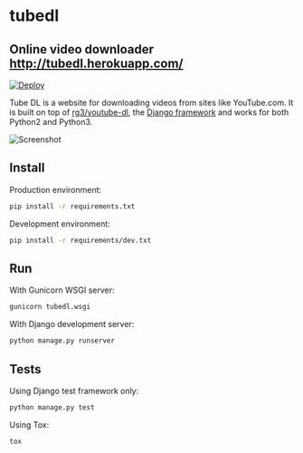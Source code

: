 # tubedl


## Online video downloader <http://tubedl.herokuapp.com/>

[![Deploy](https://www.herokucdn.com/deploy/button.svg)](https://heroku.com/deploy)

Tube DL is a website for downloading videos from sites like YouTube.com.
It is built on top of [rg3/youtube-dl](https://github.com/rg3/youtube-dl), the [Django framework](https://github.com/django/django) and works for both Python2 and Python3.

![Screenshot](https://raw.github.com/AndreMiras/tubedl/master/docs/tubedl.png)

## Install
Production environment:
```sh
pip install -r requirements.txt
```
Development environment:
```sh
pip install -r requirements/dev.txt
```

## Run
With Gunicorn WSGI server:
```sh
gunicorn tubedl.wsgi
```
With Django development server:
```sh
python manage.py runserver
```

## Tests
Using Django test framework only:
```sh
python manage.py test
```
Using Tox:
```sh
tox
```
